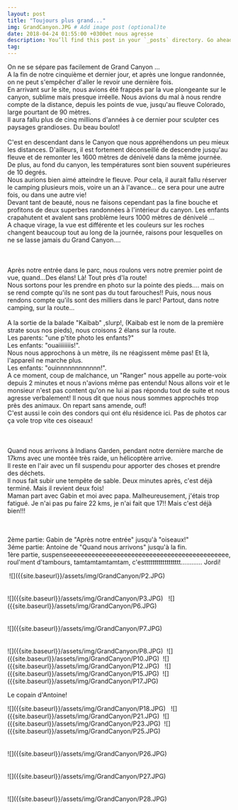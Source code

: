 ```yaml
---
layout: post
title: "Toujours plus grand..."
img: GrandCanyon.JPG # Add image post (optional)te
date: 2018-04-24 01:55:00 +0300et nous agresse
description: You’ll find this post in your `_posts` directory. Go ahead and edit it and re-build the site to see your changes. # Add post description (optional)
tag: 
---
```

<p> 
On ne se sépare pas facilement de Grand Canyon ...<br/>
A la fin de notre cinquième et dernier jour, et après une longue randonnée, on ne peut s'empêcher d'aller le revoir une dernière fois.<br/>
En arrivant sur le site, nous avions été frappés par la vue plongeante sur le canyon, sublime mais presque irréelle.
Nous avions du mal à nous rendre compte de la distance, depuis les points de vue, jusqu'au fleuve Colorado, large pourtant de 90 mètres.<br/>
Il aura fallu plus de cinq millions d'années à ce dernier pour sculpter ces paysages grandioses. Du beau boulot!
<br/><br/>
C'est en descendant dans le Canyon que nous appréhendons un peu mieux les distances. D'ailleurs,  
il est fortement déconseillé de descendre jusqu'au fleuve et de remonter les 1600 mètres de dénivelé  dans la même  journée. De plus, au fond du canyon, 
les températures sont bien souvent supérieures de 10 degrés.
<br/>
Nous aurions bien aimé atteindre le fleuve. Pour cela, il aurait fallu réserver le camping plusieurs mois, voire
un an à l'avance... ce sera pour une autre fois, ou dans une autre vie!
<br/>
Devant tant de beauté, nous ne faisons cependant pas la fine bouche et profitons de deux superbes randonnées à l'intérieur du canyon. 
Les enfants crapahutent et avalent sans problème leurs 1000 mètres de dénivelé ...
<br/>
A chaque virage, la vue est différente et les couleurs sur les roches changent beaucoup tout au long de la journée, 
raisons pour lesquelles on ne se lasse jamais du Grand  Canyon....
<br/><br/><br/><br/>
Après notre entrée dans le parc, nous roulons vers notre premier point de vue, quand...Des élans! Là! Tout près d'la route! 
<br/>Nous sortons pour les prendre en photo sur la pointe des pieds.... mais on se rend compte qu'ils ne sont pas du tout farouches!!
 Puis, nous nous rendons compte qu'ils sont des milliers dans le parc! Partout, dans notre camping, sur la route...
 <br/><br/>
  A la sortie de la balade "Kaibab" ,slurp!, (Kaibab est le nom de la première strate sous nos pieds), nous croisons 2 élans sur la route.<br/>
  Les parents: "une p'tite photo les enfants?" <br/>
  Les enfants: "ouaiiiiiiiis!". <br/>
  Nous nous approchons à un mètre, ils ne réagissent même pas!
  Et là, l'appareil ne marche plus.<br/>
  Les enfants: "ouinnnnnnnnnnnn!". <br/> 
  A ce moment, coup de malchance, un "Ranger" nous appelle au porte-voix depuis 2 minutes et nous n'avions même pas entendu! 
  Nous allons voir et le monsieur n'est pas content qu'on ne lui ai pas répondu tout de suite et nous agresse verbalement!
   Il nous dit que nous nous sommes approchés trop près des animaux. On repart 
 sans amende, ouf!<br/>
 C'est aussi le coin  des condors qui ont élu résidence ici. Pas de photos car ça vole trop vite ces oiseaux!
<br/><br/><br/><br/>
Quand nous arrivons à Indians Garden, pendant notre dernière marche de 17kms avec une montée très raide, un hélicoptère arrive.<br/>
 Il reste en l'air avec un fil suspendu pour apporter des choses et prendre des déchets.<br/>
 Il nous fait subir une tempête de sable. Deux minutes après, c'est déjà terminé. Mais il revient deux fois! <br/>
 Maman part avec Gabin et moi avec papa. Malheureusement, j'étais trop fatigué. Je n'ai pas pu faire 22 kms, je n'ai fait que 17!!  Mais c'est déjà bien!!!
<br/><br/><br/>



2ème partie: Gabin de "Après notre entrée" jusqu'à "oiseaux!"<br/>
3éme partie: Antoine de "Quand nous arrivons" jusqu'à la fin.<br/>
 1ère partie, suspenseeeeeeeeeeeeeeeeeeeeeeeeeeeeeeeeeeeeeeeeeeeee, roul'ment d'tambours, tamtamtamtamtam, c'estttttttttttttttttt............
 Jordi!




</p>
<img class="Rot270" src="{{site.baseurl}}/assets/img/GrandCanyon/P1.JPG" alt="">
![]({{site.baseurl}}/assets/img/GrandCanyon/P2.JPG)<br/><br/><br/>
![]({{site.baseurl}}/assets/img/GrandCanyon/P3.JPG)
<img class="Rot270" src="{{site.baseurl}}/assets/img/GrandCanyon/P4.JPG" alt="">
<img class="Rot270" src="{{site.baseurl}}/assets/img/GrandCanyon/P5.JPG" alt="">
![]({{site.baseurl}}/assets/img/GrandCanyon/P6.JPG)<br/><br/><br/>
![]({{site.baseurl}}/assets/img/GrandCanyon/P7.JPG)<br/><br/><br/>
![]({{site.baseurl}}/assets/img/GrandCanyon/P8.JPG)
<img class="Rot270" src="{{site.baseurl}}/assets/img/GrandCanyon/P9.JPG" alt="">
![]({{site.baseurl}}/assets/img/GrandCanyon/P10.JPG)
<img class="Rot270" src="{{site.baseurl}}/assets/img/GrandCanyon/P11.JPG" alt="">
![]({{site.baseurl}}/assets/img/GrandCanyon/P12.JPG)
<img class="Rot270" src="{{site.baseurl}}/assets/img/GrandCanyon/P13.JPG" alt="">
<img class="Rot270" src="{{site.baseurl}}/assets/img/GrandCanyon/P14.JPG" alt="">
![]({{site.baseurl}}/assets/img/GrandCanyon/P15.JPG)
<img class="Rot270" src="{{site.baseurl}}/assets/img/GrandCanyon/P16.JPG" alt="">
![]({{site.baseurl}}/assets/img/GrandCanyon/P17.JPG)
<p>Le copain d'Antoine!</p>
![]({{site.baseurl}}/assets/img/GrandCanyon/P18.JPG)
                 
<img class="Rot270" src="{{site.baseurl}}/assets/img/GrandCanyon/P19.JPG" alt="">
<img class="Rot270" src="{{site.baseurl}}/assets/img/GrandCanyon/P20.JPG" alt="">
![]({{site.baseurl}}/assets/img/GrandCanyon/P21.JPG)
<img class="Rot270" src="{{site.baseurl}}/assets/img/GrandCanyon/P22.JPG" alt="">
![]({{site.baseurl}}/assets/img/GrandCanyon/P23.JPG)
<img class="Rot270" src="{{site.baseurl}}/assets/img/GrandCanyon/P24.JPG" alt="">
![]({{site.baseurl}}/assets/img/GrandCanyon/P25.JPG)<br/><br/><br/>
![]({{site.baseurl}}/assets/img/GrandCanyon/P26.JPG)<br/><br/><br/>
![]({{site.baseurl}}/assets/img/GrandCanyon/P27.JPG)<br/><br/><br/>
![]({{site.baseurl}}/assets/img/GrandCanyon/P28.JPG)
<img class="Rot270" src="{{site.baseurl}}/assets/img/GrandCanyon/P29.JPG" alt="">
<img class="Rot90" src="{{site.baseurl}}/assets/img/GrandCanyon/P31.JPG" alt="">




